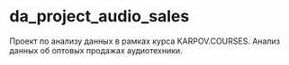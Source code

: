 # da_project_audio_sales
Проект по анализу данных в рамках курса KARPOV.COURSES. Анализ данных об оптовых продажах аудиотехники.
